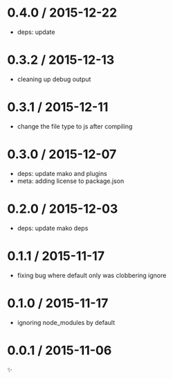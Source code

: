 
0.4.0 / 2015-12-22
==================

  * deps: update

0.3.2 / 2015-12-13
==================

  * cleaning up debug output

0.3.1 / 2015-12-11
==================

  * change the file type to js after compiling

0.3.0 / 2015-12-07
==================

  * deps: update mako and plugins
  * meta: adding license to package.json

0.2.0 / 2015-12-03
==================

  * deps: update mako deps

0.1.1 / 2015-11-17
==================

  * fixing bug where default only was clobbering ignore

0.1.0 / 2015-11-17
==================

  * ignoring node_modules by default

0.0.1 / 2015-11-06
==================

:sparkles:
